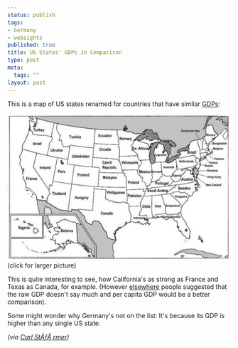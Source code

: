 ```yaml
--- 
status: publish
tags: 
- Germany
- websights
published: true
title: US States' GDPs in Comparison
type: post
meta: 
  tags: ""
layout: post
---
```

This is a map of US states renamed for countries that have similar <a href="http://en.wikipedia.org/wiki/Gross_domestic_product">GDPs</a>:

<a href="http://farm1.static.flickr.com/161/350816052_0a392a0d28_o.jpg"><img src='/media/wp/2007/06/state_nation_gdp.jpg' alt='US States and countries with similar GDPs' /></a>
(click for larger picture)

This is quite interesting to see, how California's as strong as France and Texas as Canada, for example. (However <a href="http://bigpicture.typepad.com/comments/2007/01/countries_gdp_a.html#c27798765">elsewhere</a> people suggested that the raw GDP doesn't say much and per capita GDP would be a better comparison).

Some might wonder why Germany's not on the list: It's because its GDP is higher than any single US state.

<em>(via <a href="http://carls.blogs.com/my_weblog/2007/01/norge_sett_fra_.html">Carl StÃƒÂ¸rmer</a>)</em>
